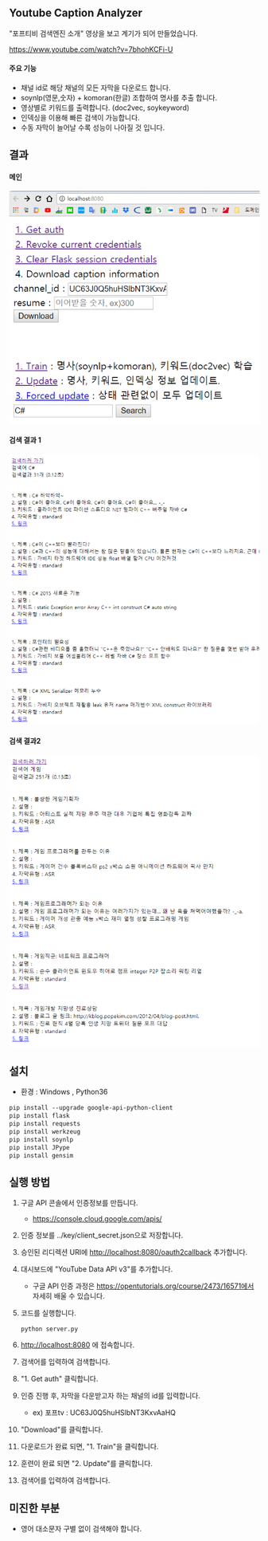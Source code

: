 ## Youtube Caption Analyzer

"포프티비 검색엔진 소개" 영상을 보고 계기가 되어 만들었습니다.

https://www.youtube.com/watch?v=7bhohKCFi-U



#### 주요 기능

- 채널 id로 해당 채널의 모든 자막을 다운로드 합니다.
- soynlp(영문,숫자) + komoran(한글) 조합하여 명사를 추출 합니다.
- 영상별로 키워드를 출력합니다. (doc2vec, soykeyword)
- 인덱싱을 이용해 빠른 검색이 가능합니다.
- 수동 자막이 늘어날 수록 성능이 나아질 것 입니다.



## 결과



#### 메인

![1525743756065](img\main.png)



#### 검색 결과 1

![1525743972767](img\result1.png)



#### 검색 결과2

![1525744079041](img\result2.png)



## 설치

- 환경 : Windows , Python36

```
pip install --upgrade google-api-python-client
pip install flask
pip install requests
pip install werkzeug
pip install soynlp
pip install JPype
pip install gensim
```



## 실행 방법

1. 구글 API 콘솔에서 인증정보를 만듭니다.

   - <https://console.cloud.google.com/apis/>

2. 인증 정보를 ../key/client_secret.json으로 저장합니다.

3. 승인된 리디렉션 URI에 <http://localhost:8080/oauth2callback> 추가합니다.

4. 대시보드에 "YouTube Data API v3"를 추가합니다.

   - 구글 API 인증 과정은 https://opentutorials.org/course/2473/16571에서 자세히 배울 수 있습니다.

5. 코드를 실행합니다.

   ```
   python server.py
   ```

6. [http://localhost:8080](http://localhost:8080/) 에 접속합니다.

7. 검색어를 입력하여 검색합니다.

8. "1. Get auth" 클릭합니다.

9. 인증 진행 후, 자막을 다운받고자 하는 채널의 id를 입력합니다.

   - ex) 포프tv : UC63J0Q5huHSlbNT3KxvAaHQ

10. "Download"를 클릭합니다.

11. 다운로드가 완료 되면, "1. Train"을 클릭합니다.

12. 훈련이 완료 되면 "2. Update"를 클릭합니다.

13. 검색어를 입력하여 검색합니다.





## 미진한 부분

- 영어 대소문자 구별 없이 검색해야 합니다.